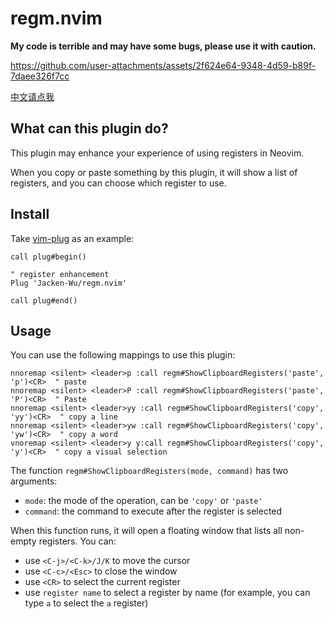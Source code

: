 # regm.nvim

**My code is terrible and may have some bugs, please use it with caution.**

https://github.com/user-attachments/assets/2f624e64-9348-4d59-b89f-7daee326f7cc

[中文请点我](./doc/zh_CN.md)

## What can this plugin do?

This plugin may enhance your experience of using registers in Neovim.

When you copy or paste something by this plugin, it will show a list of registers, and you can choose which register to use.

## Install

Take [vim-plug](https://github.com/junegunn/vim-plug) as an example:

```vim
call plug#begin()

" register enhancement
Plug 'Jacken-Wu/regm.nvim'

call plug#end()
```

## Usage

You can use the following mappings to use this plugin:

```vim
nnoremap <silent> <leader>p :call regm#ShowClipboardRegisters('paste', 'p')<CR>  " paste
nnoremap <silent> <leader>P :call regm#ShowClipboardRegisters('paste', 'P')<CR>  " Paste
nnoremap <silent> <leader>yy :call regm#ShowClipboardRegisters('copy', 'yy')<CR>  " copy a line
nnoremap <silent> <leader>yw :call regm#ShowClipboardRegisters('copy', 'yw')<CR>  " copy a word
vnoremap <silent> <leader>y y:call regm#ShowClipboardRegisters('copy', 'y')<CR>  " copy a visual selection
```

The function `regm#ShowClipboardRegisters(mode, command)` has two arguments:

- `mode`: the mode of the operation, can be `'copy'` or `'paste'`
- `command`: the command to execute after the register is selected

When this function runs, it will open a floating window that lists all non-empty registers. You can:

- use `<C-j>/<C-k>/J/K` to move the cursor
- use `<C-c>/<Esc>` to close the window
- use `<CR>` to select the current register
- use `register name` to select a register by name (for example, you can type `a` to select the `a` register)
